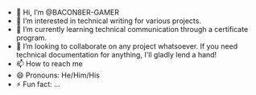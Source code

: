 - 👋 Hi, I’m @BACON8ER-GAMER
- 👀 I’m interested in technical writing for various projects.
- 🌱 I’m currently learning technical communication through a certificate program.
- 💞️ I’m looking to collaborate on any project whatsoever. If you need technical documentation for anything, I'll gladly lend a hand!
- 📫 How to reach me 
- 😄 Pronouns: He/Him/His
- ⚡ Fun fact: ...

<!---
BACON8ER-GAMER/BACON8ER-GAMER is a ✨ special ✨ repository because its `README.md` (this file) appears on your GitHub profile.
You can click the Preview link to take a look at your changes.
--->
